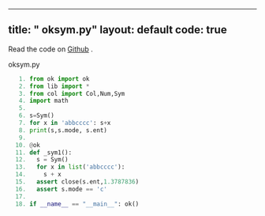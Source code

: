 

---
title: " oksym.py"
layout: default
code: true
---

Read the code on [Github](https://github.com/se4ai/code/tree/master/oksym.py) <font color=orange><i class="fab fa-github-3x"></i></font>.

 oksym.py

````python
   1. from ok import ok
   2. from lib import *
   3. from col import Col,Num,Sym
   4. import math
   5. 
   6. s=Sym()
   7. for x in 'abbcccc': s+x
   8. print(s,s.mode, s.ent)
   9. 
  10. @ok
  11. def _sym1():
  12.   s = Sym()
  13.   for x in list('abbcccc'):
  14.     s + x
  15.   assert close(s.ent,1.3787836)
  16.   assert s.mode == 'c'
  17. 
  18. if __name__ == "__main__": ok()
````
